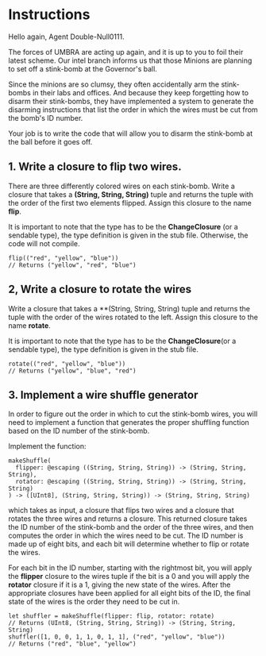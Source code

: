 #  Instructions

Hello again, Agent Double-Null0111.

The forces of UMBRA are acting up again, and it is up to you to foil their latest scheme. Our intel branch informs us that those Minions are planning to set off a stink-bomb at the Governor's ball.

Since the minions are so clumsy, they often accidentally arm the stink-bombs in their labs and offices. And because they keep forgetting how to disarm their stink-bombs, they have implemented a system to generate the disarming instructions that list the order in which the wires must be cut from the bomb's ID number.

Your job is to write the code that will allow you to disarm the stink-bomb at the ball before it goes off.

## 1. Write a closure to flip two wires.

There are three differently colored wires on each stink-bomb. Write a closure that takes a **(String, String, String)** tuple and returns the tuple with the order of the first two elements flipped. Assign this closure to the name **flip**.

It is important to note that the type has to be the **ChangeClosure** (or a sendable type), the type definition is given in the stub file. Otherwise, the code will not compile.

    flip(("red", "yellow", "blue"))
    // Returns ("yellow", "red", "blue")

## 2, Write a closure to rotate the wires

Write a closure that takes a **(String, String, String) tuple and returns the tuple with the order of the wires rotated to the left. Assign this closure to the name **rotate**.

It is important to note that the type has to be the **ChangeClosure**(or a sendable type), the type definition is given in the stub file.

    rotate(("red", "yellow", "blue"))
    // Returns ("yellow", "blue", "red")

## 3. Implement a wire shuffle generator

In order to figure out the order in which to cut the stink-bomb wires, you will need to implement a function that generates the proper shuffling function based on the ID number of the stink-bomb.


Implement the function:

    makeShuffle(
      flipper: @escaping ((String, String, String)) -> (String, String, String),
      rotator: @escaping ((String, String, String)) -> (String, String, String)
    ) -> ([UInt8], (String, String, String)) -> (String, String, String)

which takes as input, a closure that flips two wires and a closure that rotates the three wires and returns a closure. This returned closure takes the ID number of the stink-bomb and the order of the three wires, and then computes the order in which the wires need to be cut. The ID number is made up of eight bits, and each bit will determine whether to flip or rotate the wires. 

For each bit in the ID number, starting with the rightmost bit, you will apply the **flipper** closure to the wires tuple if the bit is a 0 and you will apply the **rotator** closure if it is a 1, giving the new state of the wires. After the appropriate closures have been applied for all eight bits of the ID, the final state of the wires is the order they need to be cut in.

    let shuffler = makeShuffle(flipper: flip, rotator: rotate)
    // Returns (UInt8, (String, String, String)) -> (String, String, String)
    shuffler([1, 0, 0, 1, 1, 0, 1, 1], ("red", "yellow", "blue"))
    // Returns ("red", "blue", "yellow")
    
